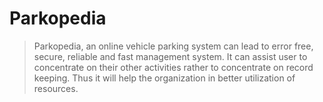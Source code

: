 # Parkopedia

> Parkopedia, an online vehicle parking system can lead to error free, secure, reliable and fast management system. It can assist user to concentrate on their other activities rather to concentrate on record keeping. Thus it will help the organization in better utilization of resources.
